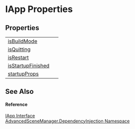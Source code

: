 # IApp Properties




## Properties
<table>
<tr>
<td><a href="P_AdvancedSceneManager_DependencyInjection_IApp_isBuildMode.md">isBuildMode</a></td>
<td> </td></tr>
<tr>
<td><a href="P_AdvancedSceneManager_DependencyInjection_IApp_isQuitting.md">isQuitting</a></td>
<td> </td></tr>
<tr>
<td><a href="P_AdvancedSceneManager_DependencyInjection_IApp_isRestart.md">isRestart</a></td>
<td> </td></tr>
<tr>
<td><a href="P_AdvancedSceneManager_DependencyInjection_IApp_isStartupFinished.md">isStartupFinished</a></td>
<td> </td></tr>
<tr>
<td><a href="P_AdvancedSceneManager_DependencyInjection_IApp_startupProps.md">startupProps</a></td>
<td> </td></tr>
</table>

## See Also


#### Reference
<a href="T_AdvancedSceneManager_DependencyInjection_IApp.md">IApp Interface</a>  
<a href="N_AdvancedSceneManager_DependencyInjection.md">AdvancedSceneManager.DependencyInjection Namespace</a>  
